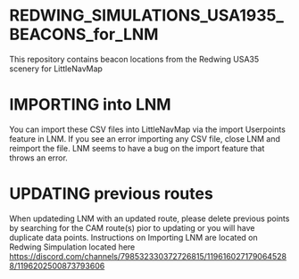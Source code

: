 # REDWING_SIMULATIONS_USA1935_BEACONS_for_LNM
This repository contains beacon locations from the Redwing USA35 scenery for LittleNavMap

# IMPORTING into LNM
You can import these CSV files into LittleNavMap via the import Userpoints feature in LNM.
If you see an error importing any CSV file, close LNM and reimport the file. LNM seems to have a bug on the import feature that throws an error.

# UPDATING previous routes
When updateding LNM with an updated route, please delete previous points by searching for the CAM route(s) pior to updating or you will have duplicate data points. Instructions on Importing LNM are located on Redwing Simpulation located here https://discord.com/channels/798532330372726815/1196160271790645288/1196202500873793606
